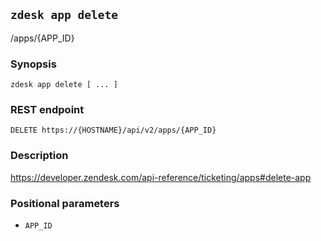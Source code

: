## `zdesk app delete`

/apps/{APP_ID}

### Synopsis

    zdesk app delete [ ... ]

### REST endpoint

    DELETE https://{HOSTNAME}/api/v2/apps/{APP_ID}

### Description

https://developer.zendesk.com/api-reference/ticketing/apps#delete-app

### Positional parameters

* `APP_ID`

